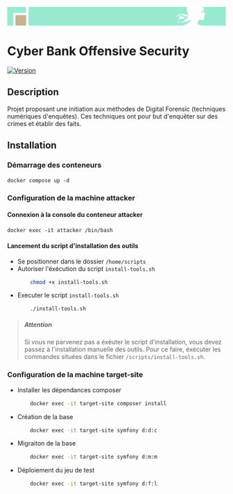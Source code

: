 ![separe](https://github.com/studoo-app/.github/blob/main/profile/studoo-banner-logo.png)
# Cyber Bank Offensive Security
[![Version](https://img.shields.io/badge/Version-1.0.0-blue)]()

## Description
Projet proposant une initiation aux méthodes de Digital Forensic (techniques numériques d'enquêtes).
Ces techniques ont pour but d'enquêter sur des crimes et établir des faits.
## Installation
### Démarrage des conteneurs
`docker compose up -d`

### Configuration de la machine attacker

#### Connexion à la console du conteneur attacker
`docker exec -it attacker /bin/bash`
#### Lancement du script d'installation des outils
- Se positionner dans le dossier `/home/scripts`
- Autoriser l'éxécution du script `install-tools.sh`
    ```bash
        chmod +x install-tools.sh
    ```
- Executer le script `install-tools.sh`
    ```bash
        ./install-tools.sh
    ```
> ##### Attention
> Si vous ne parvenez pas a éxéuter le script d'installation, vous devez passez à l'installation manuelle des outils.
> Pour ce faire, éxécuter les commandes situées dans le fichier `/scripts/install-tools.sh`.

### Configuration de la machine target-site
- Installer les dépendances composer
    ```bash
        docker exec -it target-site composer install
    ```
- Création de la base
    ```bash
        docker exec -it target-site symfony d:d:c
    ```
- Migraiton de la base
  ```bash
      docker exec -it target-site symfony d:m:m
  ```
- Déploiement du jeu de test
    ```bash
        docker exec -it target-site symfony d:f:l
    ```

